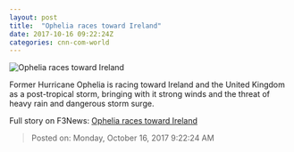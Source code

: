 ```yaml
---
layout: post
title:  "Ophelia races toward Ireland"
date: 2017-10-16 09:22:24Z
categories: cnn-com-world
---
```


![Ophelia races toward Ireland](http://cdn.cnn.com/cnnnext/dam/assets/171016154341-ophelia-9p-sun-utc-super-tease.jpg)

Former Hurricane Ophelia is racing toward Ireland and the United Kingdom as a post-tropical storm, bringing with it strong winds and the threat of heavy rain and dangerous storm surge.


Full story on F3News: [Ophelia races toward Ireland](http://www.f3nws.com/n/fcYMFD)

> Posted on: Monday, October 16, 2017 9:22:24 AM
